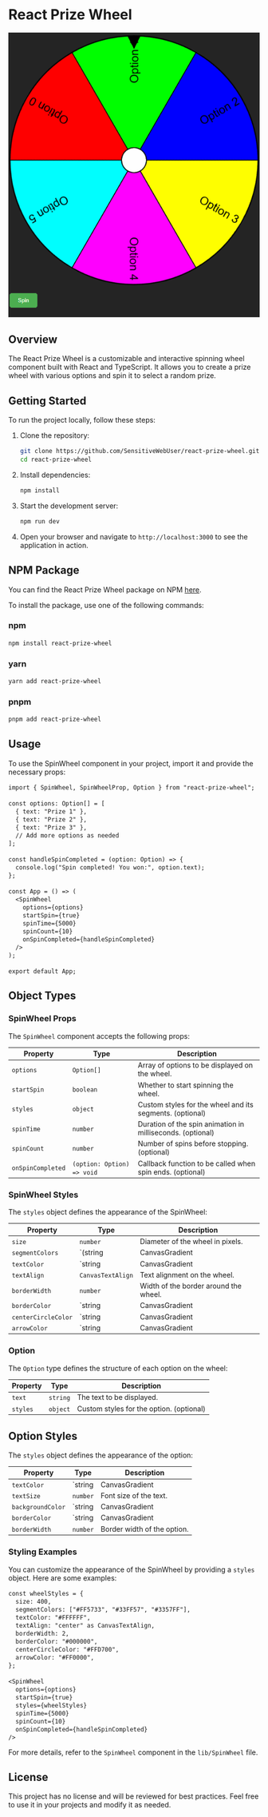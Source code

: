 # React Prize Wheel

![Wheel GIF](wheel.gif)

## Overview

The React Prize Wheel is a customizable and interactive spinning wheel component built with React and TypeScript. It allows you to create a prize wheel with various options and spin it to select a random prize.

## Getting Started

To run the project locally, follow these steps:

1. Clone the repository:
    ```bash
    git clone https://github.com/SensitiveWebUser/react-prize-wheel.git
    cd react-prize-wheel
    ```

2. Install dependencies:
    ```bash
    npm install
    ```

3. Start the development server:
    ```bash
    npm run dev
    ```

4. Open your browser and navigate to `http://localhost:3000` to see the application in action.

## NPM Package

You can find the React Prize Wheel package on NPM [here](https://www.npmjs.com/package/react-prize-wheel).

To install the package, use one of the following commands:

### npm
```bash
npm install react-prize-wheel
```

### yarn
```bash
yarn add react-prize-wheel
```

### pnpm
```bash
pnpm add react-prize-wheel
```

## Usage

To use the SpinWheel component in your project, import it and provide the necessary props:

```tsx
import { SpinWheel, SpinWheelProp, Option } from "react-prize-wheel";

const options: Option[] = [
  { text: "Prize 1" },
  { text: "Prize 2" },
  { text: "Prize 3" },
  // Add more options as needed
];

const handleSpinCompleted = (option: Option) => {
  console.log("Spin completed! You won:", option.text);
};

const App = () => (
  <SpinWheel
    options={options}
    startSpin={true}
    spinTime={5000}
    spinCount={10}
    onSpinCompleted={handleSpinCompleted}
  />
);

export default App;
```

## Object Types

### SpinWheel Props

The `SpinWheel` component accepts the following props:

| Property         | Type       | Description                                      |
|------------------|------------|--------------------------------------------------|
| `options`        | `Option[]` | Array of options to be displayed on the wheel.   |
| `startSpin`      | `boolean`  | Whether to start spinning the wheel.             |
| `styles`         | `object`   | Custom styles for the wheel and its segments. (optional) |
| `spinTime`       | `number`   | Duration of the spin animation in milliseconds. (optional) |
| `spinCount`      | `number`   | Number of spins before stopping. (optional)     |
| `onSpinCompleted`| `(option: Option) => void` | Callback function to be called when spin ends. (optional) |

### SpinWheel Styles

The `styles` object defines the appearance of the SpinWheel:

| Property           | Type             | Description                                      |
|--------------------|------------------|--------------------------------------------------|
| `size`             | `number`         | Diameter of the wheel in pixels.                |
| `segmentColors`    | `(string | CanvasGradient | CanvasPattern)[]` | Array of colors for each segment.               |
| `textColor`        | `string | CanvasGradient | CanvasPattern` | Color of the text on the wheel.                 |
| `textAlign`        | `CanvasTextAlign`| Text alignment on the wheel.                    |
| `borderWidth`      | `number`         | Width of the border around the wheel.           |
| `borderColor`      | `string | CanvasGradient | CanvasPattern` | Color of the border around the wheel.           |
| `centerCircleColor`| `string | CanvasGradient | CanvasPattern` | Color of the center circle.                     |
| `arrowColor`       | `string | CanvasGradient | CanvasPattern` | Color of the arrow.                             |

### Option

The `Option` type defines the structure of each option on the wheel:

| Property   | Type     | Description                      |
|------------|----------|----------------------------------|
| `text`     | `string` | The text to be displayed.        |
| `styles`   | `object` | Custom styles for the option. (optional) |

## Option Styles

The `styles` object defines the appearance of the option:

| Property           | Type     | Description                      |
|--------------------|----------|----------------------------------|
| `textColor`        | `string | CanvasGradient | CanvasPattern` | Color of the text.               |
| `textSize`         | `number` | Font size of the text.           |
| `backgroundColor`  | `string | CanvasGradient | CanvasPattern` | Background color of the option.  |
| `borderColor`      | `string | CanvasGradient | CanvasPattern` | Border color of the option.      |
| `borderWidth`      | `number` | Border width of the option.      |

### Styling Examples

You can customize the appearance of the SpinWheel by providing a `styles` object. Here are some examples:

```tsx
const wheelStyles = {
  size: 400,
  segmentColors: ["#FF5733", "#33FF57", "#3357FF"],
  textColor: "#FFFFFF",
  textAlign: "center" as CanvasTextAlign,
  borderWidth: 2,
  borderColor: "#000000",
  centerCircleColor: "#FFD700",
  arrowColor: "#FF0000",
};

<SpinWheel
  options={options}
  startSpin={true}
  styles={wheelStyles}
  spinTime={5000}
  spinCount={10}
  onSpinCompleted={handleSpinCompleted}
/>
```

For more details, refer to the `SpinWheel` component in the `lib/SpinWheel` file.

## License

This project has no license and will be reviewed for best practices. Feel free to use it in your projects and modify it as needed.

